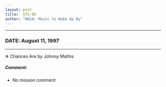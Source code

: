 ```yaml
---
layout: post
title:  STS-85
author: "NASA: Music to Wake Up By"
---
```


----
### DATE: August 11, 1997
----
✵ Chances Are by Johnny Mathis

##### Comment:
* No mission comment
